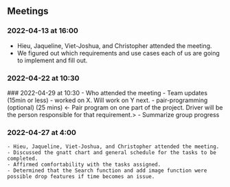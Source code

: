 ## Meetings
### 2022-04-13 at 16:00
- Hieu, Jaqueline, Viet-Joshua, and Christopher attended the meeting.
- We figured out which requirements and use cases each of us are going to implement and fill out.

### 2022-04-22 at 10:30
<meeting template would go here>
<only fill in template once you had the meeting>
### 2022-04-29 at 10:30
- Who attended the meeting
- Team updates (15min or less)
  <Each team member gives an update of what they did from the last meeting and what
they plan to do next. If they are stuck, bring it up here to see if others can 
help.>
  - <name> worked on X. Will work on Y next. 
- pair-programming (optional) (25 mins)
  <- Pair program on one part of the project. Driver will be the person responsible
for that requirement.>
- Summarize group progress

### 2022-04-27 at 4:00
    - Hieu, Jaqueline, Viet-Joshua, and Christopher attended the meeting.
    - Discussed the gnatt chart and general schedule for the tasks to be completed.
    - Affirmed comfortability with the tasks assigned.
    - Determined that the Search function and add image function were possible drop features if time becomes an issue.

